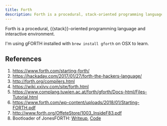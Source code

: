 ```yaml
---
title: Forth
description: Forth is a procedural, stack-oriented programming language and interactive environment.
---
```


Forth is a procedural, {{stack}}-oriented programming language and interactive environment.

I'm using gFORTH installed with `brew install gforth` on OSX to learn.

## References

1. https://www.forth.com/starting-forth/
1. https://hackaday.com/2017/01/27/forth-the-hackers-language/
1. http://forth.org/compilers.html
1. https://wiki.xxiivv.com/site/forth.html
1. https://www.complang.tuwien.ac.at/forth/gforth/Docs-html/Files-Tutorial.html
1. https://www.forth.com/wp-content/uploads/2018/01/Starting-FORTH.pdf
1. http://www.forth.org/OffeteStore/1003_InsideF83.pdf
1. Bootloader of JonesFORTH: [Writeup](https://rwmj.wordpress.com/2010/08/07/jonesforth-git-repository/), [Code](https://github.com/nornagon/jonesforth/blob/master/jonesforth.S)
